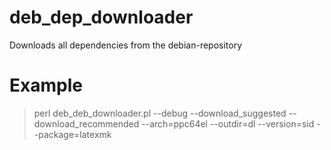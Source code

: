 # deb_dep_downloader
Downloads all dependencies from the debian-repository

# Example

> perl deb_deb_downloader.pl --debug --download_suggested --download_recommended --arch=ppc64el --outdir=dl --version=sid --package=latexmk
